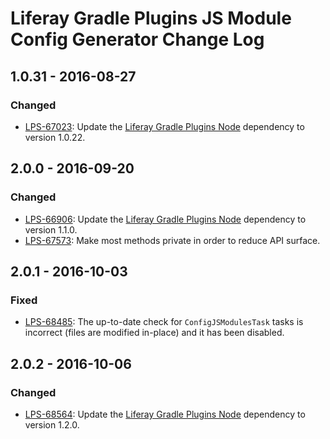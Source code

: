 # Liferay Gradle Plugins JS Module Config Generator Change Log

## 1.0.31 - 2016-08-27

### Changed
- [LPS-67023]: Update the [Liferay Gradle Plugins Node] dependency to version
1.0.22.

## 2.0.0 - 2016-09-20

### Changed
- [LPS-66906]: Update the [Liferay Gradle Plugins Node] dependency to version
1.1.0.
- [LPS-67573]: Make most methods private in order to reduce API surface.

## 2.0.1 - 2016-10-03

### Fixed
- [LPS-68485]: The up-to-date check for `ConfigJSModulesTask` tasks is incorrect
(files are modified in-place) and it has been disabled.

## 2.0.2 - 2016-10-06

### Changed
- [LPS-68564]: Update the [Liferay Gradle Plugins Node] dependency to version
1.2.0.

[Liferay Gradle Plugins Node]: https://github.com/liferay/liferay-portal/tree/master/modules/sdk/gradle-plugins-node
[LPS-66906]: https://issues.liferay.com/browse/LPS-66906
[LPS-67023]: https://issues.liferay.com/browse/LPS-67023
[LPS-67573]: https://issues.liferay.com/browse/LPS-67573
[LPS-68485]: https://issues.liferay.com/browse/LPS-68485
[LPS-68564]: https://issues.liferay.com/browse/LPS-68564